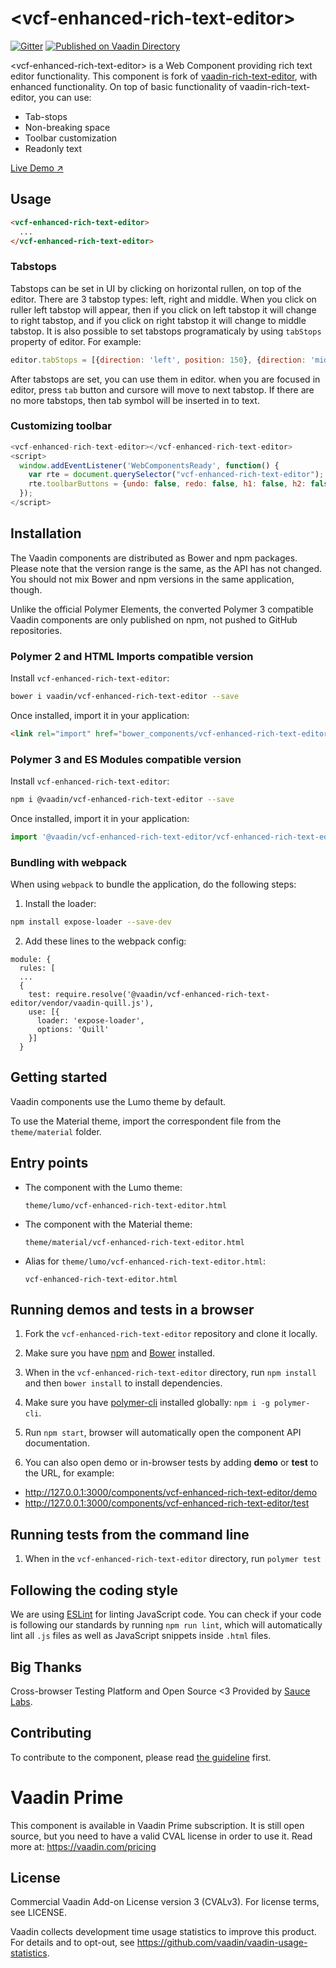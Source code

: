 # &lt;vcf-enhanced-rich-text-editor&gt;
[![Gitter](https://badges.gitter.im/Join%20Chat.svg)](https://gitter.im/vaadin/web-components?utm_source=badge&utm_medium=badge&utm_campaign=pr-badge)
[![Published on Vaadin  Directory](https://img.shields.io/badge/Vaadin%20Directory-published-00b4f0.svg)](https://vaadin.com/directory/component/vaadin-component-factoryvcf-enhanced-rich-text-editor)

&lt;vcf-enhanced-rich-text-editor&gt; is a Web Component providing rich text editor functionality.
This component is fork of [vaadin-rich-text-editor](https://vaadin.com/components/rich-text-editor), with enhanced functionality. 
On top of basic functionality of vaadin-rich-text-editor, you can use:
  * Tab-stops
  * Non-breaking space
  * Toolbar customization
  * Readonly text 

  [Live Demo ↗](https://incubator.app.fi/enhanced-rich-text-editor-demo/enhanced-rich-text-editor)

## Usage

```html
<vcf-enhanced-rich-text-editor>
  ...
</vcf-enhanced-rich-text-editor>
```


### Tabstops
Tabstops can be set in UI by clicking on horizontal rullen, on top of the editor. There are 3 tabstop types: left, right and middle. When you click on ruller left tabstop will appear, then if you click on left tabstop it will change to right tabstop, and if you click on right tabstop it will change to middle tabstop.
It is also possible to set tabstops programaticaly by using `tabStops` property of editor. For example:
```js
editor.tabStops = [{direction: 'left', position: 150}, {direction: 'middle', position: 350}, {direction: 'right', position: 500}];
```

After tabstops are set, you can use them in editor. when you are focused in editor, press `tab` button and cursore will move to next tabstop. If there are no more tabstops, then tab symbol will be inserted in to text. 


### Customizing toolbar
```js
<vcf-enhanced-rich-text-editor></vcf-enhanced-rich-text-editor>
<script>
  window.addEventListener('WebComponentsReady', function() {
    var rte = document.querySelector("vcf-enhanced-rich-text-editor");
    rte.toolbarButtons = {undo: false, redo: false, h1: false, h2: false, h3: false, image: false, link: false};
  });
</script>
```

## Installation

The Vaadin components are distributed as Bower and npm packages.
Please note that the version range is the same, as the API has not changed.
You should not mix Bower and npm versions in the same application, though.

Unlike the official Polymer Elements, the converted Polymer 3 compatible Vaadin components
are only published on npm, not pushed to GitHub repositories.

### Polymer 2 and HTML Imports compatible version

Install `vcf-enhanced-rich-text-editor`:

```sh
bower i vaadin/vcf-enhanced-rich-text-editor --save
```

Once installed, import it in your application:

```html
<link rel="import" href="bower_components/vcf-enhanced-rich-text-editor/vcf-enhanced-rich-text-editor.html">
```

### Polymer 3 and ES Modules compatible version


Install `vcf-enhanced-rich-text-editor`:

```sh
npm i @vaadin/vcf-enhanced-rich-text-editor --save
```

Once installed, import it in your application:

```js
import '@vaadin/vcf-enhanced-rich-text-editor/vcf-enhanced-rich-text-editor.js';
```

### Bundling with webpack

When using `webpack` to bundle the application, do the following steps:

1. Install the loader:

```sh
npm install expose-loader --save-dev
```

2. Add these lines to the webpack config:
```
module: {
  rules: [
  ...
  {
    test: require.resolve('@vaadin/vcf-enhanced-rich-text-editor/vendor/vaadin-quill.js'),
    use: [{
      loader: 'expose-loader',
      options: 'Quill'
    }]
  }
```

## Getting started

Vaadin components use the Lumo theme by default.

To use the Material theme, import the correspondent file from the `theme/material` folder.

## Entry points

- The component with the Lumo theme:

  `theme/lumo/vcf-enhanced-rich-text-editor.html`

- The component with the Material theme:

  `theme/material/vcf-enhanced-rich-text-editor.html`

- Alias for `theme/lumo/vcf-enhanced-rich-text-editor.html`:

  `vcf-enhanced-rich-text-editor.html`


## Running demos and tests in a browser

1. Fork the `vcf-enhanced-rich-text-editor` repository and clone it locally.

1. Make sure you have [npm](https://www.npmjs.com/) and [Bower](https://bower.io) installed.

1. When in the `vcf-enhanced-rich-text-editor` directory, run `npm install` and then `bower install` to install dependencies.

1. Make sure you have [polymer-cli](https://www.npmjs.com/package/polymer-cli) installed globally: `npm i -g polymer-cli`.

1. Run `npm start`, browser will automatically open the component API documentation.

1. You can also open demo or in-browser tests by adding **demo** or **test** to the URL, for example:

  - http://127.0.0.1:3000/components/vcf-enhanced-rich-text-editor/demo
  - http://127.0.0.1:3000/components/vcf-enhanced-rich-text-editor/test


## Running tests from the command line

1. When in the `vcf-enhanced-rich-text-editor` directory, run `polymer test`


## Following the coding style

We are using [ESLint](http://eslint.org/) for linting JavaScript code. You can check if your code is following our standards by running `npm run lint`, which will automatically lint all `.js` files as well as JavaScript snippets inside `.html` files.


## Big Thanks

Cross-browser Testing Platform and Open Source <3 Provided by [Sauce Labs](https://saucelabs.com).


## Contributing

  To contribute to the component, please read [the guideline](https://github.com/vaadin/vaadin-core/blob/master/CONTRIBUTING.md) first.


# Vaadin Prime

This component is available in Vaadin Prime subscription. It is still open source, but you need to have a valid CVAL license in order to use it. Read more at: https://vaadin.com/pricing

## License

Commercial Vaadin Add-on License version 3 (CVALv3). For license terms, see LICENSE.

Vaadin collects development time usage statistics to improve this product. For details and to opt-out, see https://github.com/vaadin/vaadin-usage-statistics.
